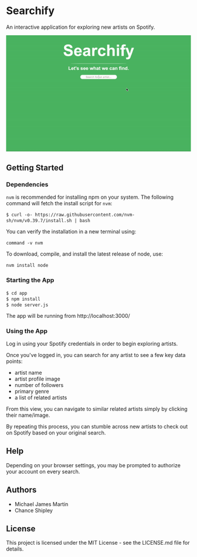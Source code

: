 # Searchify
An interactive application for exploring new artists on Spotify.

![simple demo](demo.gif)

## Getting Started

### Dependencies
`nvm` is recommended for installing npm on your system. The following command will fetch the install script for `nvm`:
 ```
 $ curl -o- https://raw.githubusercontent.com/nvm-sh/nvm/v0.39.7/install.sh | bash
 ```

 You can verify the installation in a new terminal using:
 ```
 command -v nvm
 ```

To download, compile, and install the latest release of node, use:

```
nvm install node
```

### Starting the App
```
$ cd app
$ npm install
$ node server.js
```

The app will be running from http://localhost:3000/

### Using the App
Log in using your Spotify credentials in order to begin exploring artists.

Once you've logged in, you can search for any artist to see a few key data points:
- artist name
- artist profile image
- number of followers
- primary genre
- a list of related artists

From this view, you can navigate to similar related artists simply by clicking their name/image.

By repeating this process, you can stumble across new artists to check out on Spotify based on your original search.

## Help
Depending on your browser settings, you may be prompted to authorize 
your account on every search.

## Authors
- Michael James Martin  
- Chance Shipley

## License
This project is licensed under the MIT License - see the LICENSE.md file for details.